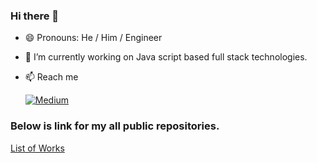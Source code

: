 ### Hi there 👋

- 😄 Pronouns: He / Him / Engineer
- 🔭 I’m currently working on Java script based full stack technologies.

  
-  📫 Reach me

  
    [![Medium](https://img.shields.io/badge/LinkedIn-0077B5?style=for-the-badge&logo=linkedin&logoColor=white)](linkedin.com/in/ajay-bhatt07101990)


   



<!--
**ajayitengineer/ajayitengineer** is a ✨ _special_ ✨ repository because its `README.md` (this file) appears on your GitHub profile.

Here are some ideas to get you started:

- 🔭 I’m currently working on ...
- 🌱 I’m currently learning ...
- 👯 I’m looking to collaborate on ...
- 🤔 I’m looking for help with ...
- 💬 Ask me about ...
- 📫 How to reach me: ...
- 😄 Pronouns: ...
- ⚡ Fun fact: ...
-->
### Below is link for my all public repositories.
[List of Works](https://github.com/ajayitengineer/List-of-works)
